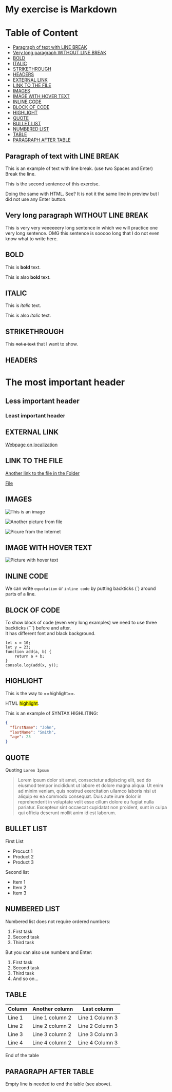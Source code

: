 <!-- Example of title -->
My exercise is Markdown<!-- omit in toc -->
=======================

<!-- Here comes the table of content -->
# **Table of Content**
  - [Paragraph of text with LINE BREAK](#paragraph-of-text-with-line-break)
  - [Very long paragraph WITHOUT LINE BREAK](#very-long-paragraph-without-line-break)
  - [BOLD](#bold)
  - [ITALIC](#italic)
  - [STRIKETHROUGH](#strikethrough)
  - [HEADERS](#headers)
  - [EXTERNAL LINK](#external-link)
  - [LINK TO THE FILE](#link-to-the-file)
  - [IMAGES](#images)
  - [IMAGE WITH HOVER TEXT](#image-with-hover-text)
  - [INLINE CODE](#inline-code)
  - [BLOCK OF CODE](#block-of-code)
  - [HIGHLIGHT](#highlight)
  - [QUOTE](#quote)
  - [BULLET LIST](#bullet-list)
  - [NUMBERED LIST](#numbered-list)
  - [TABLE](#table)
  - [PARAGRAPH AFTER TABLE](#paragraph-after-table)

## Paragraph of text with LINE BREAK
<!-- Example of paragraph of text with line break -->

This is an example of text with line break.  (use two Spaces and Enter)  
Break the line. 

This is the second sentence of this exercise. 

<p> Doing the same with HTML. See? It is not it the same line in preview but I did not use any Enter button.</p> 


## Very long paragraph WITHOUT LINE BREAK
<!-- Example of another paragraph -->
 
This is  very very veeeeeery long sentence in which we will practice one very long sentence. OMG this sentence is sooooo long that I do not even know what to write here.
  
## BOLD 
<!-- Example of bold -->
This is **bold** text.

This is also __bold__ text.

## ITALIC
<!-- Example of italic  -->
This is *italic* text.

This is also _italic_ text.


## STRIKETHROUGH
<!-- Example of strikethrough -->
This ~~not a text~~ that I want to show.

## HEADERS
<!-- Example of headers -->

# The most important header

## Less important header

### Least important header
  

## EXTERNAL LINK
<!-- Example of external link -->

[Webpage on localization](https://github.com/)

## LINK TO THE FILE
<!-- Example of link to another file -->

[Another link to the file in the Folder](Empty.md)

[File](README.md)

## IMAGES

<!-- Example of an image -->

![This is an image](Oslonki-glowy-Nimfa-M-i-Adonis-M.jpg)

![Another picture from file](./pictures/obrazek.PNG)

![Picure from the Internet](https://picsum.photos/id/237/200/300)


## IMAGE WITH HOVER TEXT
<!-- Example of an image with hover text -->

![Picture with hover text](https://picsum.photos/id/237/200/ "dog")


## INLINE CODE
<!-- Example of equation or inline code -->

We can write `equotation` or `inline code` by putting backticks (`) around parts of a line.
 

 ## BLOCK OF CODE
<!-- Example of a block of code -->


To show block of code (even very long examples) we need to use three backticks (```) before and after.  
It has different font and black background.

```
let x = 10;
let y = 23;
function add(a, b) {
    return a + b;
}
console.log(add(x, y));
```
## HIGHLIGHT
<!-- Example of code highlighting -->

This is the way to ==highlight==.

HTML <mark>highlight</mark>.

This is an example of SYNTAX HIGHLITING:

```json
{
  "firstName": "John",
  "lastName": "Smith",
  "age": 25
}
```

## QUOTE
<!-- Example of quote -->

Quoting `Lorem Ipsum`
>Lorem ipsum dolor sit amet, consectetur adipiscing elit, sed do eiusmod tempor incididunt ut labore et dolore magna aliqua. Ut enim ad minim veniam, quis nostrud exercitation ullamco laboris nisi ut aliquip ex ea commodo consequat. Duis aute irure dolor in reprehenderit in voluptate velit esse cillum dolore eu fugiat nulla pariatur. Excepteur sint occaecat cupidatat non proident, sunt in culpa qui officia deserunt mollit anim id est laborum.


## BULLET LIST
<!-- Example of bullet list -->
First List
- Procuct 1
- Product 2
- Product 3

Second list
* Item 1
* Item 2
* Item 3

## NUMBERED LIST
<!-- Example of numbered list -->

Numbered list does not require ordered numbers: 
1. First task
2. Second task
3. Third task
   
But you can also use numbers and Enter:
1. First task
2. Second task
3. Third task
4. And so on...

## TABLE
<!-- Example of table -->

| Column | Another column  | Last column     |
| ------ | --------------- | --------------- |
| Line 1 | Line 1 column 2 | Line 1 Column 3 |
| Line 2 | Line 2 column 2 | Line 2 Column 3 |
| Line 3 | Line 3 column 2 | Line 3 Column 3 |
| Line 4 | Line 4 column 2 | Line 4 Column 3 |

End of the table

## PARAGRAPH AFTER TABLE
<!-- Paragraph after table -->
Empty line is needed to end the table (see above).
